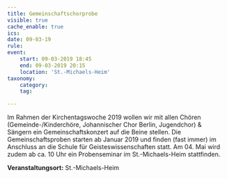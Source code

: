 ```yaml
---
title: Gemeinschaftschorprobe
visible: true
cache_enable: true
ics: 
date: 09-03-19
rule: 
event:
	start: 09-03-2019 18:45
	end: 09-03-2019 20:15
	location: 'St.-Michaels-Heim'
taxonomy:
	category: 
	tag: 

---
```

Im Rahmen der Kirchentagswoche 2019 wollen wir mit allen Chören (Gemeinde-/Kinderchöre, Johannischer Chor Berlin, Jugendchor) &amp; Sängern ein Gemeinschaftskonzert auf die Beine stellen.
Die Gemeinschaftsproben starten ab Januar 2019 und finden (fast immer) im Anschluss an die Schule für Geisteswissenschaften statt. Am 04. Mai wird zudem ab ca. 10 Uhr ein Probenseminar im St.-Michaels-Heim stattfinden.


**Veranstaltungsort:** St.-Michaels-Heim

